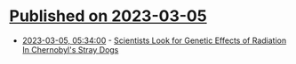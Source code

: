 # [Published on 2023-03-05](index.md)

* [2023-03-05, 05:34:00](https://science.slashdot.org/story/23/03/05/0226220/scientists-look-for-genetic-effects-of-radiation-in-chernobyls-stray-dogs?utm_source=rss1.0mainlinkanon&utm_medium=feed) - [Scientists Look for Genetic Effects of Radiation In Chernobyl's Stray Dogs](https://science.slashdot.org/story/23/03/05/0226220/scientists-look-for-genetic-effects-of-radiation-in-chernobyls-stray-dogs?utm_source=rss1.0mainlinkanon&utm_medium=feed)
